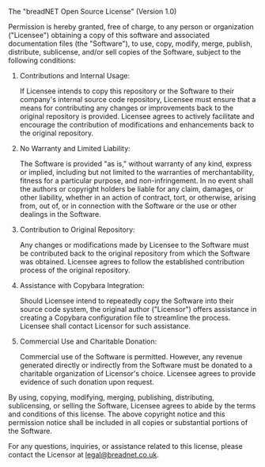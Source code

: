 The "breadNET Open Source License" (Version 1.0)

Permission is hereby granted, free of charge, to any person or organization ("Licensee") obtaining a copy of this software and associated documentation files (the "Software"), to use, copy, modify, merge, publish, distribute, sublicense, and/or sell copies of the Software, subject to the following conditions:

1. Contributions and Internal Usage:

   If Licensee intends to copy this repository or the Software to their company's internal source code repository, Licensee must ensure that a means for contributing any changes or improvements back to the original repository is provided. Licensee agrees to actively facilitate and encourage the contribution of modifications and enhancements back to the original repository.

2. No Warranty and Limited Liability:

   The Software is provided "as is," without warranty of any kind, express or implied, including but not limited to the warranties of merchantability, fitness for a particular purpose, and non-infringement. In no event shall the authors or copyright holders be liable for any claim, damages, or other liability, whether in an action of contract, tort, or otherwise, arising from, out of, or in connection with the Software or the use or other dealings in the Software.

3. Contribution to Original Repository:

   Any changes or modifications made by Licensee to the Software must be contributed back to the original repository from which the Software was obtained. Licensee agrees to follow the established contribution process of the original repository.

4. Assistance with Copybara Integration:

   Should Licensee intend to repeatedly copy the Software into their source code system, the original author ("Licensor") offers assistance in creating a Copybara configuration file to streamline the process. Licensee shall contact Licensor for such assistance.

5. Commercial Use and Charitable Donation:

   Commercial use of the Software is permitted. However, any revenue generated directly or indirectly from the Software must be donated to a charitable organization of Licensor's choice. Licensee agrees to provide evidence of such donation upon request.

By using, copying, modifying, merging, publishing, distributing, sublicensing, or selling the Software, Licensee agrees to abide by the terms and conditions of this license. The above copyright notice and this permission notice shall be included in all copies or substantial portions of the Software.

For any questions, inquiries, or assistance related to this license, please contact the Licensor at [legal@breadnet.co.uk](mailto:legal@breadnet.co.uk).

